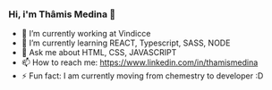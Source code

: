 ### Hi, i'm Thâmis Medina 👋


- 🔭 I’m currently working at Vindicce
- 🌱 I’m currently learning REACT, Typescript, SASS, NODE
- 💬 Ask me about HTML, CSS, JAVASCRIPT
- 📫 How to reach me: https://www.linkedin.com/in/thamismedina
- ⚡ Fun fact: I am currently moving from chemestry to developer :D

